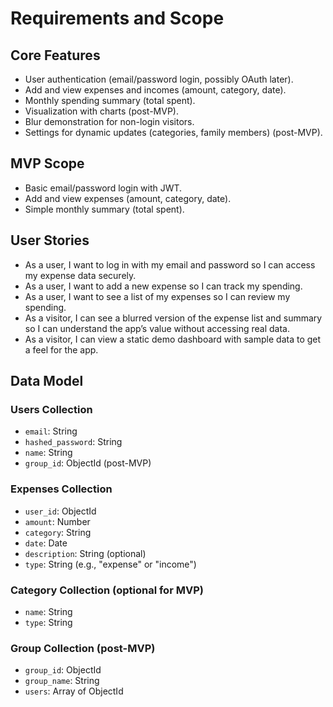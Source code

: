 # Requirements and Scope

## Core Features

- User authentication (email/password login, possibly OAuth later).
- Add and view expenses and incomes (amount, category, date).
- Monthly spending summary (total spent).
- Visualization with charts (post-MVP).
- Blur demonstration for non-login visitors.
- Settings for dynamic updates (categories, family members) (post-MVP).

## MVP Scope

- Basic email/password login with JWT.
- Add and view expenses (amount, category, date).
- Simple monthly summary (total spent).

## User Stories

- As a user, I want to log in with my email and password so I can access my expense data securely.
- As a user, I want to add a new expense so I can track my spending.
- As a user, I want to see a list of my expenses so I can review my spending.
- As a visitor, I can see a blurred version of the expense list and summary so I can understand the app’s value without accessing real data.
- As a visitor, I can view a static demo dashboard with sample data to get a feel for the app.

## Data Model

### Users Collection

- `email`: String
- `hashed_password`: String
- `name`: String
- `group_id`: ObjectId (post-MVP)

### Expenses Collection

- `user_id`: ObjectId
- `amount`: Number
- `category`: String
- `date`: Date
- `description`: String (optional)
- `type`: String (e.g., "expense" or "income")

### Category Collection (optional for MVP)

- `name`: String
- `type`: String

### Group Collection (post-MVP)

- `group_id`: ObjectId
- `group_name`: String
- `users`: Array of ObjectId
